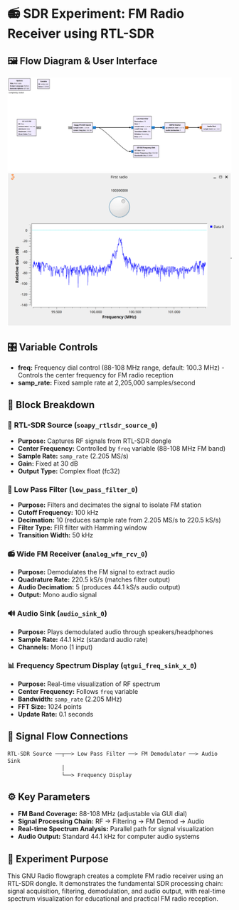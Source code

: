 # 📻 SDR Experiment: FM Radio Receiver using RTL-SDR

## 🖼️ Flow Diagram & User Interface
![GNU Radio Flow](first-flow.png)
![Radio User Interface](first-ux.png)

## 🎛️ Variable Controls
- **freq:** Frequency dial control (88-108 MHz range, default: 100.3 MHz) - Controls the center frequency for FM radio reception
- **samp_rate:** Fixed sample rate at 2,205,000 samples/second

## 🧩 Block Breakdown

### 📡 **RTL-SDR Source** (`soapy_rtlsdr_source_0`)
- **Purpose:** Captures RF signals from RTL-SDR dongle
- **Center Frequency:** Controlled by `freq` variable (88-108 MHz FM band)
- **Sample Rate:** `samp_rate` (2.205 MS/s)
- **Gain:** Fixed at 30 dB
- **Output Type:** Complex float (fc32)

### 🔽 **Low Pass Filter** (`low_pass_filter_0`)
- **Purpose:** Filters and decimates the signal to isolate FM station
- **Cutoff Frequency:** 100 kHz
- **Decimation:** 10 (reduces sample rate from 2.205 MS/s to 220.5 kS/s)
- **Filter Type:** FIR filter with Hamming window
- **Transition Width:** 50 kHz

### 📻 **Wide FM Receiver** (`analog_wfm_rcv_0`)
- **Purpose:** Demodulates the FM signal to extract audio
- **Quadrature Rate:** 220.5 kS/s (matches filter output)
- **Audio Decimation:** 5 (produces 44.1 kS/s audio output)
- **Output:** Mono audio signal

### 🔊 **Audio Sink** (`audio_sink_0`)
- **Purpose:** Plays demodulated audio through speakers/headphones
- **Sample Rate:** 44.1 kHz (standard audio rate)
- **Channels:** Mono (1 input)

### 📊 **Frequency Spectrum Display** (`qtgui_freq_sink_x_0`)
- **Purpose:** Real-time visualization of RF spectrum
- **Center Frequency:** Follows `freq` variable
- **Bandwidth:** `samp_rate` (2.205 MHz)
- **FFT Size:** 1024 points
- **Update Rate:** 0.1 seconds

## 🔗 Signal Flow Connections
```
RTL-SDR Source ──┬──> Low Pass Filter ──> FM Demodulator ──> Audio Sink
                 │
                 └──> Frequency Display
```

## ⚙️ Key Parameters
- **FM Band Coverage:** 88-108 MHz (adjustable via GUI dial)
- **Signal Processing Chain:** RF → Filtering → FM Demod → Audio
- **Real-time Spectrum Analysis:** Parallel path for signal visualization
- **Audio Output:** Standard 44.1 kHz for computer audio systems

## 🎯 Experiment Purpose
This GNU Radio flowgraph creates a complete FM radio receiver using an RTL-SDR dongle. It demonstrates the fundamental SDR processing chain: signal acquisition, filtering, demodulation, and audio output, with real-time spectrum visualization for educational and practical FM radio reception.
